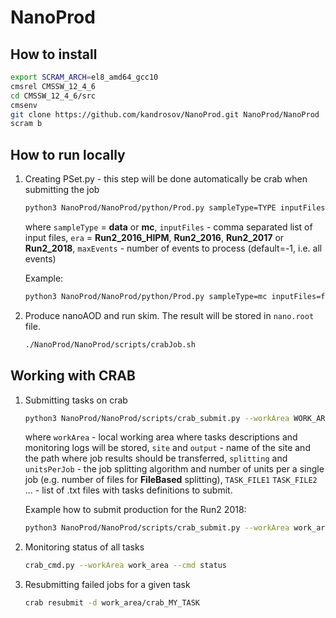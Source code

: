 # NanoProd

## How to install

```sh
export SCRAM_ARCH=el8_amd64_gcc10
cmsrel CMSSW_12_4_6
cd CMSSW_12_4_6/src
cmsenv
git clone https://github.com/kandrosov/NanoProd.git NanoProd/NanoProd
scram b
```

## How to run locally

1. Creating PSet.py - this step will be done automatically be crab when submitting the job
   ```sh
   python3 NanoProd/NanoProd/python/Prod.py sampleType=TYPE inputFiles=FILE1,FILE2,... era=ERA maxEvents=N
   ```
   where `sampleType` = **data** or **mc**,
   `inputFiles` - comma separated list of input files,
   `era` = **Run2_2016_HIPM**, **Run2_2016**, **Run2_2017** or **Run2_2018**,
   `maxEvents` - number of events to process (default=-1, i.e. all events)

   Example:
   ```sh
   python3 NanoProd/NanoProd/python/Prod.py sampleType=mc inputFiles=file:/eos/cms/store/group/phys_tau/acardini/miniAODskim/TTToSemiLeptonic_UL18_006455CD-9CDB-B843-B50D-5721C39F30CE.root era=Run2_2018 maxEvents=100
   ```

1. Produce nanoAOD and run skim. The result will be stored in `nano.root` file.
   ```sh
   ./NanoProd/NanoProd/scripts/crabJob.sh
   ```

## Working with CRAB

1. Submitting tasks on crab
   ```sh
   python3 NanoProd/NanoProd/scripts/crab_submit.py --workArea WORK_AREA --cfg NanoProd/NanoProd/python/Prod.py --site SITE --output OUTPUT_PATH --splitting FileBased --unitsPerJob N --scriptExe NanoProd/NanoProd/scripts/crabJob.sh --outputFiles nano.root TASK_FILE1 TASK_FILE2 ...
   ```
   where `workArea` - local working area where tasks descriptions and monitoring logs will be stored,
   `site` and `output` - name of the site and the path where job results should be transferred,
   `splitting` and `unitsPerJob` - the job splitting algorithm and number of units per a single job (e.g. number of files for **FileBased** splitting),
   `TASK_FILE1` `TASK_FILE2` ... - list of .txt files with tasks definitions to submit.

   Example how to submit production for the Run2 2018:
   ```sh
   python3 NanoProd/NanoProd/scripts/crab_submit.py --workArea work_area --cfg NanoProd/NanoProd/python/Prod.py --site T2_CH_CERN --output /store/group/phys_tau/kandroso/DeepTau_v2p5_prod --splitting FileBased --unitsPerJob 10 --scriptExe NanoProd/NanoProd/scripts/crabJob.sh --outputFiles nano.root NanoProd/NanoProd/crab/Run2_2018/*.txt
   ```
2. Monitoring status of all tasks
   ```sh
   crab_cmd.py --workArea work_area --cmd status
   ```
3. Resubmitting failed jobs for a given task
   ```sh
   crab resubmit -d work_area/crab_MY_TASK
   ```
